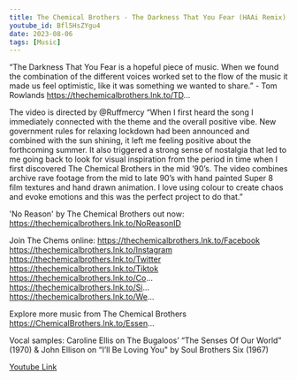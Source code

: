 ```yaml
---
title: The Chemical Brothers - The Darkness That You Fear (HAAi Remix) - Visualiser
youtube_id: Bfl5HsZYgu4
date: 2023-08-06
tags: [Music]
---
```

“The Darkness That You Fear is a hopeful piece of music. When we found the combination of the different voices worked set to the flow of the music it made us feel optimistic, like it was something we wanted to share.” - Tom Rowlands  https://thechemicalbrothers.lnk.to/TD...  

The video is directed by @Ruffmercy  “When I first heard the song I immediately connected with the theme and the overall positive vibe. New government rules for relaxing lockdown had been announced and combined with the sun shining, it left me feeling positive about the forthcoming summer. It also triggered a strong sense of nostalgia that led to me going back to look for visual inspiration from the period in time when I first discovered The Chemical Brothers in the mid ’90’s. The video combines archive rave footage from the mid to late 90’s with hand painted Super 8 film textures and hand drawn animation. I love using colour to create chaos and evoke emotions and this was the perfect project to do that.”  

'No Reason' by The Chemical Brothers out now: <https://thechemicalbrothers.lnk.to/NoReasonID>  

Join The Chems online:
<https://thechemicalbrothers.lnk.to/Facebook>  
<https://thechemicalbrothers.lnk.to/Instagram>  
<https://thechemicalbrothers.lnk.to/Twitter>  
<https://thechemicalbrothers.lnk.to/Tiktok>  
https://thechemicalbrothers.lnk.to/Co...  
https://thechemicalbrothers.lnk.to/Si...  
https://thechemicalbrothers.lnk.to/We...  

Explore more music from The Chemical Brothers https://ChemicalBrothers.lnk.to/Essen...  

Vocal samples: Caroline Ellis on The Bugaloos’ “The Senses Of Our World” (1970) & John Ellison on “I’ll Be Loving You" by Soul Brothers Six (1967)  

[Youtube Link](https://www.youtube.com/watch?v=Bfl5HsZYgu4)  
